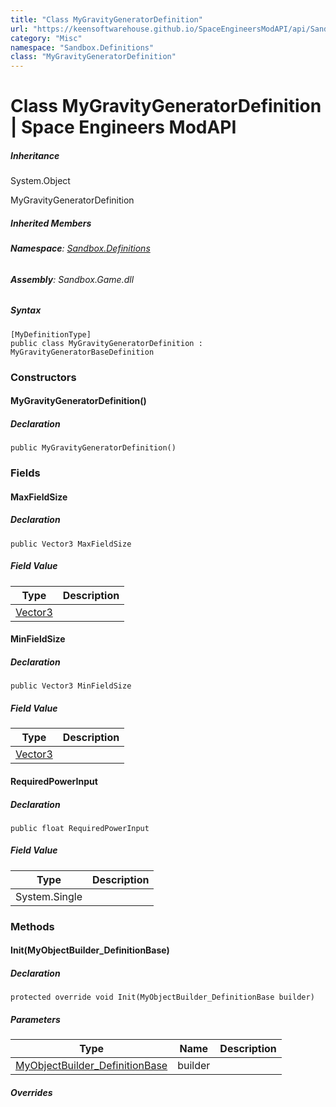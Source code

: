 ```yaml
---
title: "Class MyGravityGeneratorDefinition"
url: "https://keensoftwarehouse.github.io/SpaceEngineersModAPI/api/Sandbox.Definitions.MyGravityGeneratorDefinition.html"
category: "Misc"
namespace: "Sandbox.Definitions"
class: "MyGravityGeneratorDefinition"
---
```


# Class MyGravityGeneratorDefinition | Space Engineers ModAPI

##### Inheritance

System.Object

MyGravityGeneratorDefinition

##### Inherited Members

###### **Namespace**: [Sandbox.Definitions](https://keensoftwarehouse.github.io/SpaceEngineersModAPI/api/Sandbox.Definitions.html)

###### **Assembly**: Sandbox.Game.dll

##### Syntax

```
[MyDefinitionType]
public class MyGravityGeneratorDefinition : MyGravityGeneratorBaseDefinition
```

### Constructors

#### MyGravityGeneratorDefinition()

##### Declaration

```
public MyGravityGeneratorDefinition()
```

### Fields

#### MaxFieldSize

##### Declaration

```
public Vector3 MaxFieldSize
```

##### Field Value

| Type | Description |
| --- | --- |
| [Vector3](https://keensoftwarehouse.github.io/SpaceEngineersModAPI/api/VRageMath.Vector3.html) |     |

#### MinFieldSize

##### Declaration

```
public Vector3 MinFieldSize
```

##### Field Value

| Type | Description |
| --- | --- |
| [Vector3](https://keensoftwarehouse.github.io/SpaceEngineersModAPI/api/VRageMath.Vector3.html) |     |

#### RequiredPowerInput

##### Declaration

```
public float RequiredPowerInput
```

##### Field Value

| Type | Description |
| --- | --- |
| System.Single |     |

### Methods

#### Init(MyObjectBuilder\_DefinitionBase)

##### Declaration

```
protected override void Init(MyObjectBuilder_DefinitionBase builder)
```

##### Parameters

| Type | Name | Description |
| --- | --- | --- |
| [MyObjectBuilder\_DefinitionBase](https://keensoftwarehouse.github.io/SpaceEngineersModAPI/api/VRage.Game.MyObjectBuilder_DefinitionBase.html) | builder |     |

##### Overrides